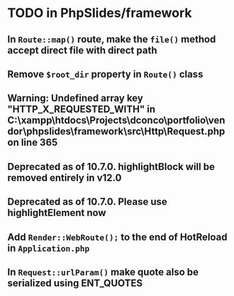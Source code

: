 # TODO in PhpSlides/framework

## In `Route::map()` route, make the `file()` method accept direct file with direct path

## Remove `$root_dir` property in `Route()` class

## Warning: Undefined array key "HTTP_X_REQUESTED_WITH" in C:\xampp\htdocs\Projects\dconco\portfolio\vendor\phpslides\framework\src\Http\Request.php on line 365

## Deprecated as of 10.7.0. highlightBlock will be removed entirely in v12.0

## Deprecated as of 10.7.0. Please use highlightElement now

## Add `Render::WebRoute();` to the end of HotReload in `Application.php`

## In `Request::urlParam()` make quote also be serialized using ENT_QUOTES

